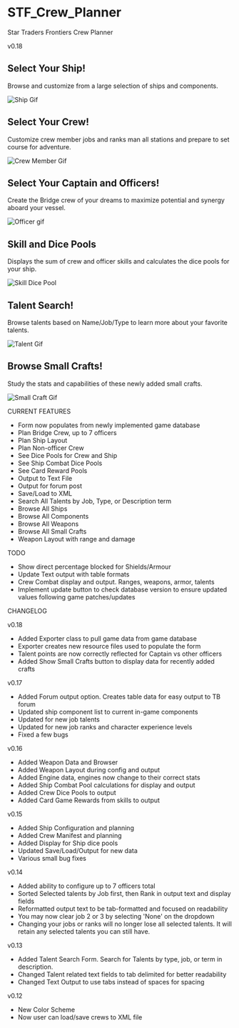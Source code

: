 # STF_Crew_Planner
Star Traders Frontiers Crew Planner 

v0.18

## Select Your Ship!
Browse and customize from a large selection of ships and components.

![Ship Gif](STF_Crew_Planner/STFGifs/Ship.gif)

## Select Your Crew!
Customize crew member jobs and ranks man all stations and prepare to set course for adventure.

![Crew Member Gif](STF_Crew_Planner/STFGifs/CrewMembers.gif)

## Select Your Captain and Officers!
Create the Bridge crew of your dreams to maximize potential and synergy aboard your vessel.

![Officer gif](STF_Crew_Planner/STFGifs/Officer.gif)

## Skill and Dice Pools
Displays the sum of crew and officer skills and calculates the dice pools for your ship.

![Skill Dice Pool](STF_Crew_Planner/STFGifs/SkillDicePools.gif)

## Talent Search!
Browse talents based on Name/Job/Type to learn more about your favorite talents.

![Talent Gif](STF_Crew_Planner/STFGifs/Talent.gif)

## Browse Small Crafts!
Study the stats and capabilities of these newly added small crafts.

![Small Craft Gif](STF_Crew_Planner/STFGifs/SmallCraft.gif)

CURRENT FEATURES
- Form now populates from newly implemented game database
- Plan Bridge Crew, up to 7 officers
- Plan Ship Layout
- Plan Non-officer Crew
- See Dice Pools for Crew and Ship
- See Ship Combat Dice Pools
- See Card Reward Pools
- Output to Text File
- Output for forum post
- Save/Load to XML
- Search All Talents by Job, Type, or Description term
- Browse All Ships
- Browse All Components
- Browse All Weapons
- Browse All Small Crafts
- Weapon Layout with range and damage


TODO
- Show direct percentage blocked for Shields/Armour
- Update Text output with table formats
- Crew Combat display and output.  Ranges, weapons, armor, talents
- Implement update button to check database version to ensure updated values following game patches/updates


CHANGELOG

v0.18
- Added Exporter class to pull game data from game database
- Exporter creates new resource files used to populate the form
- Talent points are now correctly reflected for Captain vs other officers
- Added Show Small Crafts button to display data for recently added crafts 

v0.17
- Added Forum output option.  Creates table data for easy output to TB forum
- Updated ship component list to current in-game components
- Updated for new job talents
- Updated for new job ranks and character experience levels
- Fixed a few bugs

v0.16
- Added Weapon Data and Browser
- Added Weapon Layout during config and output
- Added Engine data, engines now change to their correct stats
- Added Ship Combat Pool calculations for display and output
- Added Crew Dice Pools to output
- Added Card Game Rewards from skills to output

v0.15
- Added Ship Configuration and planning
- Added Crew Manifest and planning
- Added Display for Ship dice pools
- Updated Save/Load/Output for new data
- Various small bug fixes

v0.14
- Added ability to configure up to 7 officers total
- Sorted Selected talents by Job first, then Rank in output text and display fields
- Reformatted output text to be tab-formatted and focused on readability
- You may now clear job 2 or 3 by selecting 'None' on the dropdown
- Changing your jobs or ranks will no longer lose all selected talents. It will retain any selected talents you can still have.

v0.13
- Added Talent Search Form. Search for Talents by type, job, or term in description.
- Changed Talent related text fields to tab delimited for better readability
- Changed Text Output to use tabs instead of spaces for spacing

v0.12
- New Color Scheme
- Now user can load/save crews to XML file
